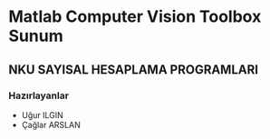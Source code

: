  # Matlab Computer Vision Toolbox Sunum
 ## NKU SAYISAL HESAPLAMA PROGRAMLARI
 ### Hazırlayanlar
 * Uğur ILGIN
 * Çağlar ARSLAN
